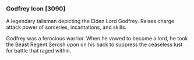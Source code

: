 ### Godfrey Icon [3090]

A legendary talisman depicting the Elden Lord Godfrey. Raises charge attack power of sorceries, incantations, and skills.

Godfrey was a ferocious warrior. When he vowed to become a lord, he took the Beast Regent Serosh upon on his back to suppress the ceaseless lust for battle that raged within.